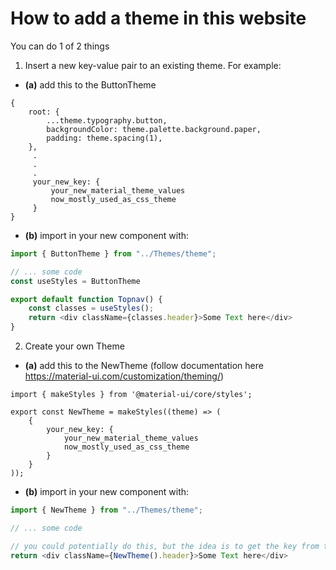 # How to add a theme in this website

You can do 1 of 2 things

1. Insert a new key-value pair to an existing theme. For example:

* **(a)** add this to the ButtonTheme
```
{
    root: {
        ...theme.typography.button,
        backgroundColor: theme.palette.background.paper,
        padding: theme.spacing(1),
    },
     .
     .
     .
     your_new_key: {
         your_new_material_theme_values
         now_mostly_used_as_css_theme
     }
}
```

* **(b)** import in your new component with:
```javascript
import { ButtonTheme } from "../Themes/theme";

// ... some code
const useStyles = ButtonTheme

export default function Topnav() {
    const classes = useStyles();
    return <div className={classes.header}>Some Text here</div>
}
```

2. Create your own Theme
* **(a)** add this to the NewTheme (follow documentation here https://material-ui.com/customization/theming/)
```
import { makeStyles } from '@material-ui/core/styles';

export const NewTheme = makeStyles((theme) => (
    {
        your_new_key: {
            your_new_material_theme_values
            now_mostly_used_as_css_theme
        }
    }
));
```

* **(b)** import in your new component with:
```javascript
import { NewTheme } from "../Themes/theme";

// ... some code

// you could potentially do this, but the idea is to get the key from the import function from theme.js
return <div className={NewTheme().header}>Some Text here</div>
```